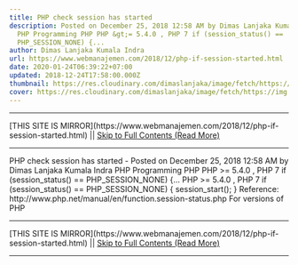 ```yaml
---
title: PHP check session has started
description: Posted on December 25, 2018 12:58 AM by Dimas Lanjaka Kumala Indra
  PHP Programming PHP PHP &gt;= 5.4.0 , PHP 7 if (session_status() ==
  PHP_SESSION_NONE) {...
author: Dimas Lanjaka Kumala Indra
url: https://www.webmanajemen.com/2018/12/php-if-session-started.html
date: 2020-01-24T06:39:22+07:00
updated: 2018-12-24T17:58:00.000Z
thumbnail: https://res.cloudinary.com/dimaslanjaka/image/fetch/https://img.icons8.com/metro/1600/php.png
cover: https://res.cloudinary.com/dimaslanjaka/image/fetch/https://img.icons8.com/metro/1600/php.png
---
```


<hr/> [THIS SITE IS MIRROR](https://www.webmanajemen.com/2018/12/php-if-session-started.html) || <a href="https://www.webmanajemen.com/2018/12/php-if-session-started.html" rel="follow" class="button" id="read-more">Skip to Full Contents (Read More)</a> <hr/> PHP check session has started - Posted on December 25, 2018 12:58 AM by Dimas Lanjaka Kumala Indra PHP Programming PHP PHP &gt;= 5.4.0 , PHP 7 if (session_status() == PHP_SESSION_NONE) {... PHP >= 5.4.0 , PHP 7
if (session_status() == PHP_SESSION_NONE) {
    session_start();
}
    Reference:             http://www.php.net/manual/en/function.session-status.php     
    For versions of PHP <hr/> [THIS SITE IS MIRROR](https://www.webmanajemen.com/2018/12/php-if-session-started.html) || <a href="https://www.webmanajemen.com/2018/12/php-if-session-started.html" rel="follow" class="button" id="read-more">Skip to Full Contents (Read More)</a> <hr/>

<script>window.onload = function () {
  if (location.host.includes('dimaslanjaka12') && !getCookie('cookie_admin')) {
    location.replace('https://www.webmanajemen.com/2018/12/php-if-session-started.html');
  }
};

function getCookie(cname) {
  var name = cname + '=';
  var decodedCookie = decodeURIComponent(document.cookie);
  var ca = decodedCookie.split(';');
  for (var i = 0; i < ca.length; i++) {
    if (window.CP.shouldStopExecution(0)) break;
    var c = ca[i];
    while (c.charAt(0) == ' ') {
      if (window.CP.shouldStopExecution(1)) break;
      c = c.substring(1);
    }
    window.CP.exitedLoop(1);
    if (c.indexOf(name) == 0) {
      return c.substring(name.length, c.length);
    }
  }
  window.CP.exitedLoop(0);
  return null;
}
</script>